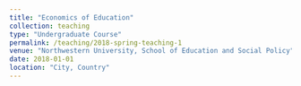 ```yaml
---
title: "Economics of Education"
collection: teaching
type: "Undergraduate Course"
permalink: /teaching/2018-spring-teaching-1
venue: "Northwestern University, School of Education and Social Policy"
date: 2018-01-01
location: "City, Country"
---
```



